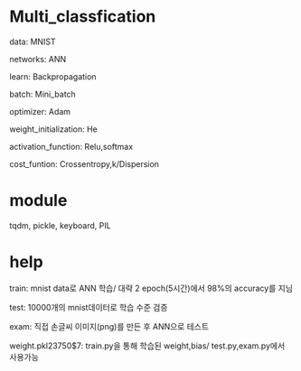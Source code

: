 # Multi_classfication

data: MNIST

networks: ANN

learn: Backpropagation

batch: Mini_batch

optimizer: Adam

weight_initialization: He

activation_function: Relu,softmax

cost_funtion: Crossentropy,k/Dispersion

# module 
tqdm, pickle, keyboard, PIL

# help
train: mnist data로 ANN 학습/ 대략 2 epoch(5시간)에서 98%의 accuracy를 지님

test: 10000개의 mnist데이터로 학습 수준 검증

exam: 직접 손글씨 이미지(png)를 만든 후 ANN으로 테스트

weight.pkl$2$3750$7: train.py을 통해 학습된 weight,bias/ test.py,exam.py에서 사용가능


